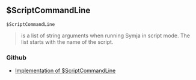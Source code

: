 ## $ScriptCommandLine

```
$ScriptCommandLine
```

> is a list of string arguments when running Symja in script mode. The list starts with the name of the script.

### Github

* [Implementation of $ScriptCommandLine](https://github.com/axkr/symja_android_library/blob/master/symja_android_library/matheclipse-core/src/main/java/org/matheclipse/core/builtin/ConstantDefinitions.java#L483) 
